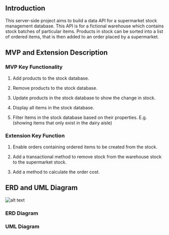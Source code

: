 ## Introduction
This server-side project aims to build a data API for a supermarket stock management database. 
This API is for a fictional warehouse which contains stock batches of particular items. Products in stock can be sorted into a list of ordered items, that is then added to an order placed by a supermarket.

## MVP and Extension Description

### MVP Key Functionality
1. Add products to the stock database.

2. Remove products to the stock database.

3. Update products in the stock database to show the change in stock.

4. Display all items in the stock database.

5. Filter Items in the stock database based on their properties. E.g. (showing items that only exist in the dairy aisle)

### Extension Key Function 

1. Enable orders containing ordered items to be created from the stock.

2. Add a transactional method to remove stock from the warehouse stock to the supermarket stock.

3. Add a method to calculate the order cost.

## ERD and UML Diagram 

![alt text](https://github.com/H8S8/BackendProject/blob/main/UMLandERD.png?raw=true)

### ERD Diagram 

### UML Diagram


